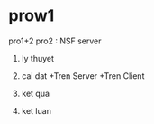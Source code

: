 # prow1
pro1+2
pro2 : NSF server

1. ly thuyet
  

2. cai dat
+Tren Server
+Tren Client
3. ket qua
4. ket luan

